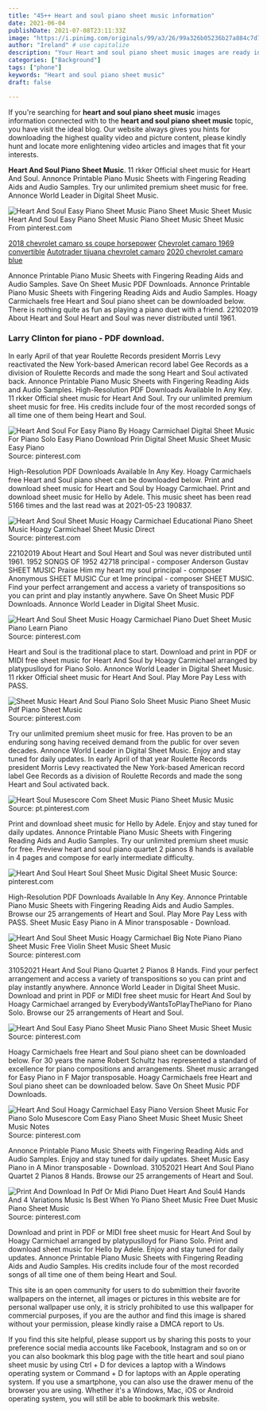 ```yaml
---
title: "45++ Heart and soul piano sheet music information"
date: 2021-06-04
publishDate: 2021-07-08T23:11:33Z
image: "https://i.pinimg.com/originals/99/a3/26/99a326b05236b27a884c7d70bf714eb4.png"
author: "Ireland" # use capitalize
description: "Your Heart and soul piano sheet music images are ready in this website. Heart and soul piano sheet music are a topic that is being searched for and liked by netizens now. You can Get the Heart and soul piano sheet music files here. Download all royalty-free vectors."
categories: ["Background"]
tags: ["phone"]
keywords: "Heart and soul piano sheet music"
draft: false

---
```


If you're searching for **heart and soul piano sheet music** images information connected with to the **heart and soul piano sheet music** topic, you have visit the ideal  blog.  Our website always  gives you  hints  for downloading  the highest  quality video and picture  content, please kindly hunt and locate more enlightening video articles and images  that fit your interests.

**Heart And Soul Piano Sheet Music**. 11 rkker Official sheet music for Heart And Soul. Annonce Printable Piano Music Sheets with Fingering Reading Aids and Audio Samples. Try our unlimited premium sheet music for free. Annonce World Leader in Digital Sheet Music.

![Heart And Soul Easy Piano Sheet Music Piano Sheet Music Sheet Music](https://i.pinimg.com/originals/37/f5/af/37f5afa7d25a307f657a421f0e7892ae.png "Heart And Soul Easy Piano Sheet Music Piano Sheet Music Sheet Music")
Heart And Soul Easy Piano Sheet Music Piano Sheet Music Sheet Music From pinterest.com

[2018 chevrolet camaro ss coupe horsepower](/2018-chevrolet-camaro-ss-coupe-horsepower/)
[Chevrolet camaro 1969 convertible](/chevrolet-camaro-1969-convertible/)
[Autotrader tijuana chevrolet camaro](/autotrader-tijuana-chevrolet-camaro/)
[2020 chevrolet camaro blue](/2020-chevrolet-camaro-blue/)

Annonce Printable Piano Music Sheets with Fingering Reading Aids and Audio Samples. Save On Sheet Music PDF Downloads. Annonce Printable Piano Music Sheets with Fingering Reading Aids and Audio Samples. Hoagy Carmichaels free Heart and Soul piano sheet can be downloaded below. There is nothing quite as fun as playing a piano duet with a friend. 22102019 About Heart and Soul Heart and Soul was never distributed until 1961.

### Larry Clinton for piano - PDF download.

In early April of that year Roulette Records president Morris Levy reactivated the New York-based American record label Gee Records as a division of Roulette Records and made the song Heart and Soul activated back. Annonce Printable Piano Music Sheets with Fingering Reading Aids and Audio Samples. High-Resolution PDF Downloads Available In Any Key. 11 rkker Official sheet music for Heart And Soul. Try our unlimited premium sheet music for free. His credits include four of the most recorded songs of all time one of them being Heart and Soul.


![Heart And Soul For Easy Piano By Hoagy Carmichael Digital Sheet Music For Piano Solo Easy Piano Download Prin Digital Sheet Music Sheet Music Easy Piano](https://i.pinimg.com/474x/c7/5c/f3/c75cf3ef7e61dbfb7133d410feda381c.jpg "Heart And Soul For Easy Piano By Hoagy Carmichael Digital Sheet Music For Piano Solo Easy Piano Download Prin Digital Sheet Music Sheet Music Easy Piano")
Source: pinterest.com

High-Resolution PDF Downloads Available In Any Key. Hoagy Carmichaels free Heart and Soul piano sheet can be downloaded below. Print and download sheet music for Heart and Soul by Hoagy Carmichael. Print and download sheet music for Hello by Adele. This music sheet has been read 5166 times and the last read was at 2021-05-23 190837.

![Heart And Soul Sheet Music Hoagy Carmichael Educational Piano Sheet Music Hoagy Carmichael Sheet Music Direct](https://i.pinimg.com/originals/a4/4c/59/a44c59553db4a6f5643fa904a26ce089.png "Heart And Soul Sheet Music Hoagy Carmichael Educational Piano Sheet Music Hoagy Carmichael Sheet Music Direct")
Source: pinterest.com

22102019 About Heart and Soul Heart and Soul was never distributed until 1961. 1952 SONGS OF 1952 42718 principal - composer Anderson Gustav SHEET MUSIC Praise Him my heart my soul principal - composer Anonymous SHEET MUSIC Cur et lme principal - composer SHEET MUSIC. Find your perfect arrangement and access a variety of transpositions so you can print and play instantly anywhere. Save On Sheet Music PDF Downloads. Annonce World Leader in Digital Sheet Music.

![Heart And Soul Sheet Music Hoagy Carmichael Piano Duet Sheet Music Piano Learn Piano](https://i.pinimg.com/originals/3e/c2/79/3ec279cb86c38e18df480ff7bcc3fe5e.png "Heart And Soul Sheet Music Hoagy Carmichael Piano Duet Sheet Music Piano Learn Piano")
Source: pinterest.com

Heart and Soul is the traditional place to start. Download and print in PDF or MIDI free sheet music for Heart And Soul by Hoagy Carmichael arranged by platypuslloyd for Piano Solo. Annonce World Leader in Digital Sheet Music. 11 rkker Official sheet music for Heart And Soul. Play More Pay Less with PASS.

![Sheet Music Heart And Soul Piano Solo Sheet Music Piano Sheet Music Pdf Piano Sheet Music](https://i.pinimg.com/originals/bd/44/5b/bd445bf2d1f3b4e3818251378381518a.jpg "Sheet Music Heart And Soul Piano Solo Sheet Music Piano Sheet Music Pdf Piano Sheet Music")
Source: pinterest.com

Try our unlimited premium sheet music for free. Has proven to be an enduring song having received demand from the public for over seven decades. Annonce World Leader in Digital Sheet Music. Enjoy and stay tuned for daily updates. In early April of that year Roulette Records president Morris Levy reactivated the New York-based American record label Gee Records as a division of Roulette Records and made the song Heart and Soul activated back.

![Heart Soul Musescore Com Sheet Music Piano Sheet Music Music](https://i.pinimg.com/originals/97/5a/f7/975af7b4a748d4856fd22934af7db4d5.png "Heart Soul Musescore Com Sheet Music Piano Sheet Music Music")
Source: pt.pinterest.com

Print and download sheet music for Hello by Adele. Enjoy and stay tuned for daily updates. Annonce Printable Piano Music Sheets with Fingering Reading Aids and Audio Samples. Try our unlimited premium sheet music for free. Preview heart and soul piano quartet 2 pianos 8 hands is available in 4 pages and compose for early intermediate difficulty.

![Heart And Soul Heart Soul Sheet Music Digital Sheet Music](https://i.pinimg.com/originals/2a/47/2f/2a472f66fde14b3de3dd205bb9874d36.png "Heart And Soul Heart Soul Sheet Music Digital Sheet Music")
Source: pinterest.com

High-Resolution PDF Downloads Available In Any Key. Annonce Printable Piano Music Sheets with Fingering Reading Aids and Audio Samples. Browse our 25 arrangements of Heart and Soul. Play More Pay Less with PASS. Sheet Music Easy Piano in A Minor transposable - Download.

![Heart And Soul Sheet Music Hoagy Carmichael Big Note Piano Piano Sheet Music Free Violin Sheet Music Sheet Music](https://i.pinimg.com/originals/03/6c/dc/036cdcd7966737512bff6e47209352c8.png "Heart And Soul Sheet Music Hoagy Carmichael Big Note Piano Piano Sheet Music Free Violin Sheet Music Sheet Music")
Source: pinterest.com

31052021 Heart And Soul Piano Quartet 2 Pianos 8 Hands. Find your perfect arrangement and access a variety of transpositions so you can print and play instantly anywhere. Annonce World Leader in Digital Sheet Music. Download and print in PDF or MIDI free sheet music for Heart And Soul by Hoagy Carmichael arranged by EverybodyWantsToPlayThePiano for Piano Solo. Browse our 25 arrangements of Heart and Soul.

![Heart And Soul Easy Piano Sheet Music Piano Sheet Music Sheet Music](https://i.pinimg.com/originals/37/f5/af/37f5afa7d25a307f657a421f0e7892ae.png "Heart And Soul Easy Piano Sheet Music Piano Sheet Music Sheet Music")
Source: pinterest.com

Hoagy Carmichaels free Heart and Soul piano sheet can be downloaded below. For 30 years the name Robert Schultz has represented a standard of excellence for piano compositions and arrangements. Sheet music arranged for Easy Piano in F Major transposable. Hoagy Carmichaels free Heart and Soul piano sheet can be downloaded below. Save On Sheet Music PDF Downloads.

![Heart And Soul Hoagy Carmichael Easy Piano Version Sheet Music For Piano Solo Musescore Com Easy Piano Sheet Music Sheet Music Sheet Music Notes](https://i.pinimg.com/originals/e9/d7/60/e9d760dba79bb71bd8ef64f1abeb87f0.png "Heart And Soul Hoagy Carmichael Easy Piano Version Sheet Music For Piano Solo Musescore Com Easy Piano Sheet Music Sheet Music Sheet Music Notes")
Source: pinterest.com

Annonce Printable Piano Music Sheets with Fingering Reading Aids and Audio Samples. Enjoy and stay tuned for daily updates. Sheet Music Easy Piano in A Minor transposable - Download. 31052021 Heart And Soul Piano Quartet 2 Pianos 8 Hands. Browse our 25 arrangements of Heart and Soul.

![Print And Download In Pdf Or Midi Piano Duet Heart And Soul4 Hands And 4 Variations Music Is Best When Yo Piano Sheet Music Free Duet Music Piano Sheet Music](https://i.pinimg.com/originals/99/a3/26/99a326b05236b27a884c7d70bf714eb4.png "Print And Download In Pdf Or Midi Piano Duet Heart And Soul4 Hands And 4 Variations Music Is Best When Yo Piano Sheet Music Free Duet Music Piano Sheet Music")
Source: pinterest.com

Download and print in PDF or MIDI free sheet music for Heart And Soul by Hoagy Carmichael arranged by platypuslloyd for Piano Solo. Print and download sheet music for Hello by Adele. Enjoy and stay tuned for daily updates. Annonce Printable Piano Music Sheets with Fingering Reading Aids and Audio Samples. His credits include four of the most recorded songs of all time one of them being Heart and Soul.

This site is an open community for users to do submittion their favorite wallpapers on the internet, all images or pictures in this website are for personal wallpaper use only, it is stricly prohibited to use this wallpaper for commercial purposes, if you are the author and find this image is shared without your permission, please kindly raise a DMCA report to Us.

If you find this site helpful, please support us by sharing this posts to your preference social media accounts like Facebook, Instagram and so on or you can also bookmark this blog page with the title heart and soul piano sheet music by using Ctrl + D for devices a laptop with a Windows operating system or Command + D for laptops with an Apple operating system. If you use a smartphone, you can also use the drawer menu of the browser you are using. Whether it's a Windows, Mac, iOS or Android operating system, you will still be able to bookmark this website.
